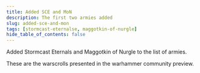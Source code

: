 ```yaml
---
title: Added SCE and MoN
description: The first two armies added
slug: added-sce-and-mon
tags: [stormcast-eternalse, maggotkin-of-nurgle]
hide_table_of_contents: false
---
```


Added Stormcast Eternals and Maggotkin of Nurgle to the list of armies.

<!-- truncate -->

These are the warscrolls presented in the warhammer community preview.
